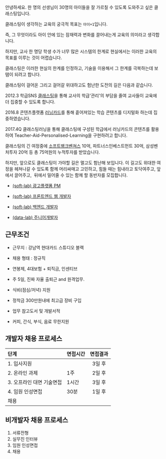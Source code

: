 안녕하세요. 한 명의 선생님이 30명의 아이들을 잘 가르칠 수 있도록 도와주고 싶은 클래스팅입니다.

클래스팅이 생각하는 교육의 궁극적 목표는 `아이+1`입니다.

즉, 그 무엇이라도 아이 안에 있는 잠재력과 변화를 끌어내는게 교육의 의미라고 생각합니다.

하지만, 교사 한 명당 학생 수가 너무 많은 시스템의 한계로 현실에서는 이러한 교육의 목표를 이루는 것이 어렵습니다.

클래스팅은 이러한 현실의 한계를 인정하고, 기술을 이용해서 그 한계를 극복하는데 보탬이 되려고 합니다.

클래스팅이 걸어온 그리고 걸어갈 위대하고도 험난한 도전의 길은 다음과 같습니다.

2012.3 학급SNS [클래스팅](https://www.classting.com)을 통해 교사의 학급'관리'의 부담을 줄여 교사들이 교육에 더 집중할 수 있도록 합니다.

2016.8 콘텐츠플랫폼 [러닝카드](https://www.learningcard.com)를 통해 흩어져있는 학습 콘텐츠를 디지털화 하는데 집중하였습니다.

2017.4Q 클래스팅러닝을 통해 클래스팅에 구성된 학급에서 러닝카드의 콘텐츠를 활용하여 Teacher-Aid-Personalised-Learning을 구현하려고 합니다.

클래스팅의 긴 여정중에 [소프트뱅크벤쳐스](http://www.softbank.co.kr/) 10억, 파트너스인베스트먼트 30억, 삼성벤처투자 20억 등 총 75억원의 누적투자를 받았습니다.

하지만, 앞으로도 클래스팅이 가야할 길은 멀고도 험난해 보입니다. 이 길고도 위대한 여정을 헤쳐나갈 수 있도록 함께 머리싸매고 고민하고, 힘들 때는 힘내라고 토닥여주고, 앞에서 끌어주고,  뒤에서 밀어줄 수 있는 함께 할 동반자를 모집합니다.

- [(soft-lab) 광고플랫폼 PM](softlab/advertisement-pm.md)

- [(soft-lab) 프론트엔드 웹 개발자](engineers/frontend-web.md)

- [(soft-lab) 백엔드 개발자](softlab/backend.md)

- [(data-lab) 주니어개발자](datalab/junior.md)

## 근무조건

- 근무지 : 강남역 현대카드 스튜디오 블랙

- 채용 형태 : 정규직

- 연봉제, 4대보험 + 퇴직금, 인센티브

- 주 5일, 진짜 자율 출퇴근 and 원격업무.

- 식비(점심/저녁) 지원

- 정착금 300만원내에 최고급 장비 구입

- 업무 참고도서 및 개발서적

- 커피, 간식, 부식, 음료 무한지원

## 개발자 채용 프로세스

|  단계  | 면접시간 | 면접결과 |
|:------|:-------|:---------:|
| 1. 입사지원 |  | 3일 후 |
| 2. 온라인 과제 | 1주 | 2일 후 |
| 3. 오프라인 대면 기술면접 | 1시간 | 3일 후 |
| 4. 임원 인성면접| 30분 | 1일 후 |
| 채용 |  |  |


## 비개발자 채용 프로세스

1. 서류전형
2. 실무진 인터뷰
3. 임원 인성면접
4. 채용
